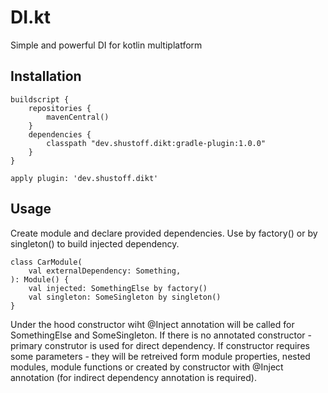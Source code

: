 # DI.kt
Simple and powerful DI for kotlin multiplatform

## Installation

    buildscript {
        repositories {
            mavenCentral()
        }
        dependencies {
            classpath "dev.shustoff.dikt:gradle-plugin:1.0.0"
        }
    }
    
    apply plugin: 'dev.shustoff.dikt'
    
## Usage

Create module and declare provided dependencies. Use by factory() or by singleton() to build injected dependency.

    class CarModule(
        val externalDependency: Something,
    ): Module() {
        val injected: SomethingElse by factory()
        val singleton: SomeSingleton by singleton()
    }
  
Under the hood constructor wiht @Inject annotation will be called for SomethingElse and SomeSingleton. If there is no annotated constructor - primary construtor is used for direct dependency. If constructor requires some parameters - they will be retreived form module properties, nested modules, module functions or created by constructor with @Inject annotation (for indirect dependency annotation is required).

